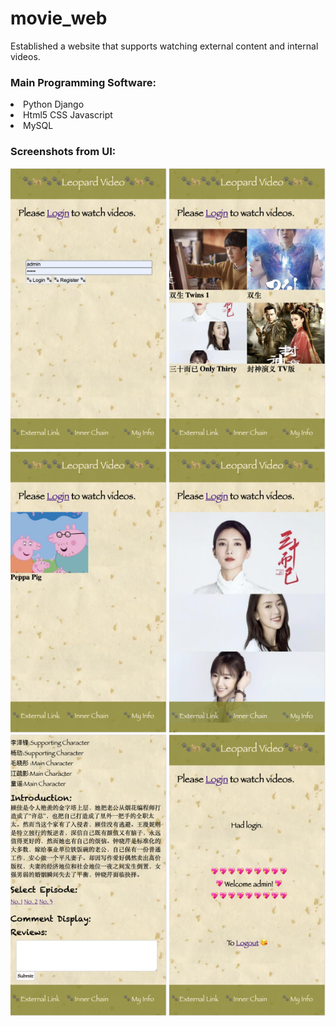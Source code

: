 # movie_web

Established a website that supports watching external content and internal videos.


<h3>Main Programming Software:</h3>
<li> Python Django </li>

<li> Html5 CSS Javascript </li>

<li> MySQL </li>

<h3>Screenshots from UI:</h3>

<img width="250" height="450" src="https://github.com/ConnieZhu/movie_web/blob/master/img/Login.png" /> <img width="250" height="450" src="https://github.com/ConnieZhu/movie_web/blob/master/img/External.png" /> <img width="250" height="450" src="https://github.com/ConnieZhu/movie_web/blob/master/img/Inner.png" /> <img width="250" height="450" src="https://github.com/ConnieZhu/movie_web/blob/master/img/poster.png" /> <img width="250" height="450" src="https://github.com/ConnieZhu/movie_web/blob/master/img/Info.png" /> <img width="250" height="450" src="https://github.com/ConnieZhu/movie_web/blob/master/img/My.png" /> 

